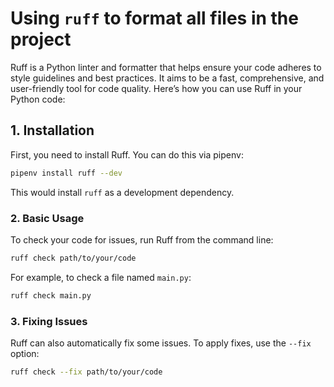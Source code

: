 # Using `ruff` to format all files in the project

Ruff is a Python linter and formatter that helps ensure your code adheres to style guidelines and best practices. It aims to be a fast, comprehensive, and user-friendly tool for code quality. Here’s how you can use Ruff in your Python code:

## 1. **Installation**

First, you need to install Ruff. You can do this via pipenv:

```bash
pipenv install ruff --dev
```

This would install `ruff` as a development dependency.

### 2. **Basic Usage**

To check your code for issues, run Ruff from the command line:

```bash
ruff check path/to/your/code
```

For example, to check a file named `main.py`:

```bash
ruff check main.py
```

### 3. **Fixing Issues**

Ruff can also automatically fix some issues. To apply fixes, use the `--fix` option:

```bash
ruff check --fix path/to/your/code
```
